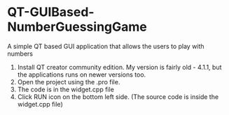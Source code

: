 # QT-GUIBased-NumberGuessingGame
A simple QT based GUI application that allows the users to play with numbers

1. Install QT creator community edition. My version is fairly old - 4.1.1, but the applications runs on newer versions too.
2. Open the project using the .pro file.
3. The code is in the widget.cpp file
4. Click RUN icon on the bottom left side.
(The source code is inside the widget.cpp file)
